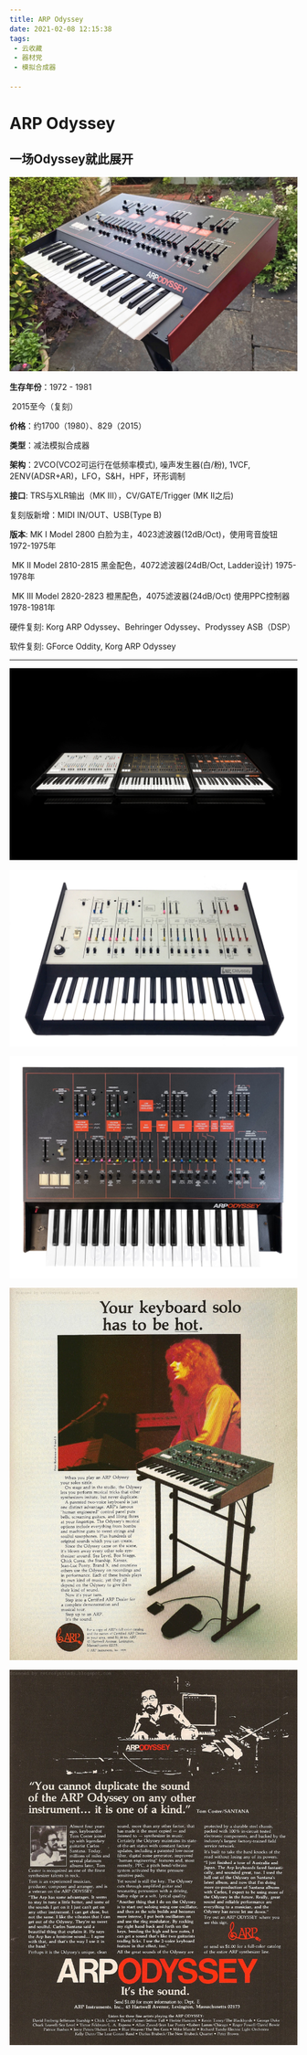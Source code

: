 ```yaml
---
title: ARP Odyssey
date: 2021-02-08 12:15:38
tags: 
 - 云收藏
 - 器材党
 - 模拟合成器

---
```


# ARP Odyssey

## 一场Odyssey就此展开

![Arp_OdysseyMk3_SB_05](/images/Arp_OdysseyMk3_SB_05.jpg)

**生存年份**：1972 - 1981

​					2015至今（复刻）

**价格**：约$1700（1980）、$829（2015）

**类型**：减法模拟合成器

**架构**：2VCO(VCO2可运行在低频率模式), 噪声发生器(白/粉), 1VCF, 2ENV(ADSR+AR)，LFO，S&H，HPF，环形调制

**接口**: TRS与XLR输出（MK III），CV/GATE/Trigger (MK II之后)

复刻版新增：MIDI IN/OUT、USB(Type B)

**版本**: MK I Model 2800  白脸为主，4023滤波器(12dB/Oct)，使用弯音旋钮 	        1972-1975年

​		  MK II Model 2810-2815  黑金配色，4072滤波器(24dB/Oct, Ladder设计)      1975-1978年

​		  MK III Model 2820-2823 橙黑配色，4075滤波器(24dB/Oct) 使用PPC控制器 1978-1981年

硬件复刻: Korg ARP Odyssey、Behringer Odyssey、Prodyssey ASB（DSP）

软件复刻: GForce Oddity, Korg ARP Odyssey

<!--more-->

------

![Korg版Odyssey FS](/images/10_ARP-ODYSSEY-FS_image.jpg)

![ARP Odyssey MK I](/images/ARP-Odyssey-Analog-Synthesizer-Cover-3-1.jpg)

![ARP Odyssey MK III](/images/Arp-Odyssey-MK-3-Model-2823-SN28231340-2.jpg)

![arp_odyssey_feb79p61ck](/images/arp_odyssey_feb79p61ck.jpg)

![arp_odyssey_aug78pg41ck](/images/arp_odyssey_aug78pg41ck.jpg)

 
